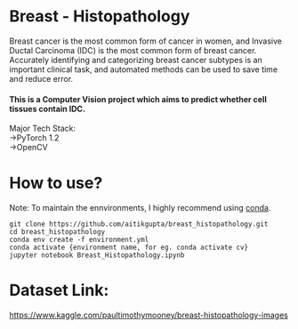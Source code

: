 # Breast - Histopathology
Breast cancer is the most common form of cancer in women, and Invasive Ductal Carcinoma (IDC) is the most common form of breast cancer. Accurately identifying and categorizing breast cancer subtypes is an important clinical task, and automated methods can be used to save time and reduce error.<br>
#### This is a Computer Vision project which aims to predict whether cell tissues contain IDC.
Major Tech Stack:
<br>->PyTorch 1.2
<br>->OpenCV
# How to use?
Note: To maintain the ennvironments, I highly recommend using [conda](https://anaconda.org/).
```
git clone https://github.com/aitikgupta/breast_histopathology.git
cd breast_histopathology
conda env create -f environment.yml
conda activate {environment name, for eg. conda activate cv}
jupyter notebook Breast_Histopathology.ipynb
```
# Dataset Link:
https://www.kaggle.com/paultimothymooney/breast-histopathology-images
